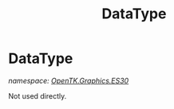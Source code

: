 ﻿---
title: DataType
---

# DataType
_namespace: [OpenTK.Graphics.ES30](N-OpenTK.Graphics.ES30.html)_

Not used directly.




